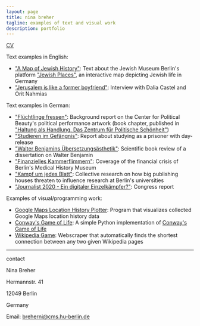 ```yaml
---
layout: page
title: nina breher
tagline: examples of text and visual work
description: portfolio
---
```


[CV](/documents/cv.pdf)

Text examples in English:

- ["A Map of Jewish History"](LINK): Text about the Jewish Museum Berlin's platform ["Jewish Places"](https://www.jewish-places.de/), an interactive map depicting Jewish life in Germany  
- ["Jerusalem is like a former boyfriend"](https://www.jmberlin.de/blog-en/2018/02/jerusalem-is-like-a-former-boyfriend/): Interview with Dalia Castel and Orit Nahmias

Text examples in German:
- ["Flüchtlinge fressen"](/texts/ZPS_Hintergrundbericht_Fluechtlinge_fressen.pdf): Background report on the Center for Political Beauty's political performance artwork (book chapter, published in ["Haltung als Handlung. Das Zentrum für Politische Schönheit"](http://editionmetzel.de/buecher/haltung-als-handlung-das-zentrum-fuer-politische-schoenheit.html))
- ["Studieren im Gefängnis"](/texts/UnAuf_Studieren_im_Gefaengnis.pdf): Report about studying as a prisoner with day-release
- ["Walter Benjamins Übersetzungsästhetik"](ZfGerm_Benjamin.pdf): Scientific book review of a dissertation on Walter Benjamin
- ["Finanzielles Kammerflimmern"](/texts/UnAuf_Medizinhistorisches_Museum.pdf): Coverage of the financial crisis of Berlin's Medical History Museum
- ["Kampf um jedes Blatt"](UnAuf_Elsevier.pdf): Collective research on how big publishing houses threaten to influence research at Berlin's universities
- ["Journalist 2020 - Ein digitaler Einzelkämpfer?"](http://www.unauf.de/2013/2512/): Congress report

Examples of visual/programming work:
- [Google Maps Location History Plotter](https://github.com/chaseinstead/google-maps-plot-on-worldmap): Program that visualizes collected Google Maps location history data
- [Conway's Game of Life](https://github.com/chaseinstead/conway-s-game-of-life): A simple Python implementation of [Conway's Game of Life](https://en.wikipedia.org/wiki/Conway%27s_Game_of_Life)
- [Wikipedia Game](https://github.com/chaseinstead/google-maps-plot-on-worldmap): Webscraper that automatically finds the shortest connection between any two given Wikipedia pages


---

contact

Nina Breher

Hermannstr. 41

12049 Berlin

Germany

Email: breherni@cms.hu-berlin.de
